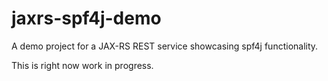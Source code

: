 # jaxrs-spf4j-demo
A demo project for  a JAX-RS REST service showcasing spf4j functionality.

This is right now work in progress.
